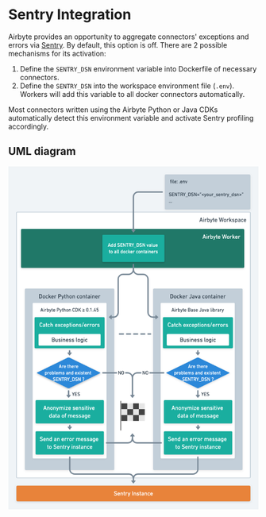 # Sentry Integration

Airbyte provides an opportunity to aggregate connectors' exceptions and errors via [Sentry](https://https://sentry.io/).
By default, this option is off. There are 2 possible mechanisms for its activation:
1. Define the `SENTRY_DSN` environment variable into Dockerfile of necessary connectors.
2. Define the `SENTRY_DSN` into the workspace environment file (`.env`). Workers will add this variable to all docker connectors automatically.

Most connectors written using the Airbyte Python or Java CDKs automatically detect this environment variable and activate Sentry profiling accordingly. 

## UML diagram
![](../../.gitbook/assets/sentry-flow-v1.png)
